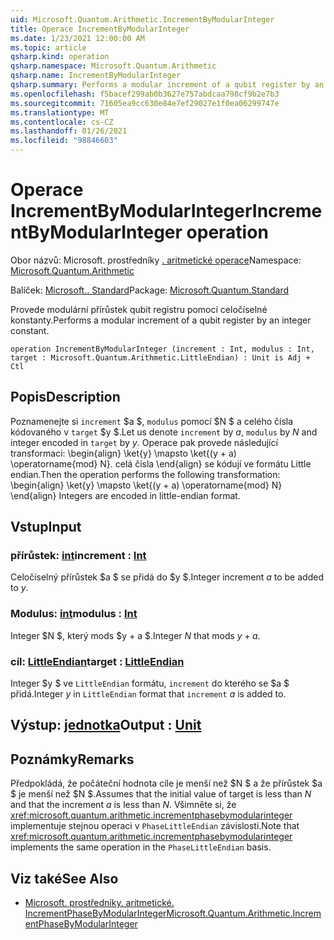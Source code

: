 ```yaml
---
uid: Microsoft.Quantum.Arithmetic.IncrementByModularInteger
title: Operace IncrementByModularInteger
ms.date: 1/23/2021 12:00:00 AM
ms.topic: article
qsharp.kind: operation
qsharp.namespace: Microsoft.Quantum.Arithmetic
qsharp.name: IncrementByModularInteger
qsharp.summary: Performs a modular increment of a qubit register by an integer constant.
ms.openlocfilehash: f5bacef299ab0b3627e757abdcaa798cf9b2e7b3
ms.sourcegitcommit: 71605ea9cc630e84e7ef29027e1f0ea06299747e
ms.translationtype: MT
ms.contentlocale: cs-CZ
ms.lasthandoff: 01/26/2021
ms.locfileid: "98846603"
---
```

# <a name="incrementbymodularinteger-operation"></a><span data-ttu-id="edb86-102">Operace IncrementByModularInteger</span><span class="sxs-lookup"><span data-stu-id="edb86-102">IncrementByModularInteger operation</span></span>

<span data-ttu-id="edb86-103">Obor názvů: Microsoft. prostředníky [. aritmetické operace](xref:Microsoft.Quantum.Arithmetic)</span><span class="sxs-lookup"><span data-stu-id="edb86-103">Namespace: [Microsoft.Quantum.Arithmetic](xref:Microsoft.Quantum.Arithmetic)</span></span>

<span data-ttu-id="edb86-104">Balíček: [Microsoft.. Standard](https://nuget.org/packages/Microsoft.Quantum.Standard)</span><span class="sxs-lookup"><span data-stu-id="edb86-104">Package: [Microsoft.Quantum.Standard](https://nuget.org/packages/Microsoft.Quantum.Standard)</span></span>


<span data-ttu-id="edb86-105">Provede modulární přírůstek qubit registru pomocí celočíselné konstanty.</span><span class="sxs-lookup"><span data-stu-id="edb86-105">Performs a modular increment of a qubit register by an integer constant.</span></span>

```qsharp
operation IncrementByModularInteger (increment : Int, modulus : Int, target : Microsoft.Quantum.Arithmetic.LittleEndian) : Unit is Adj + Ctl
```


## <a name="description"></a><span data-ttu-id="edb86-106">Popis</span><span class="sxs-lookup"><span data-stu-id="edb86-106">Description</span></span>

<span data-ttu-id="edb86-107">Poznamenejte si `increment` $a $, `modulus` pomocí $N $ a celého čísla kódovaného v `target` $y $.</span><span class="sxs-lookup"><span data-stu-id="edb86-107">Let us denote `increment` by $a$, `modulus` by $N$ and integer encoded in `target` by $y$.</span></span>
<span data-ttu-id="edb86-108">Operace pak provede následující transformaci: \begin{align} \ket{y} \mapsto \ket{(y + a) \operatorname{mod} N}. celá čísla \end{align} se kódují ve formátu Little endian.</span><span class="sxs-lookup"><span data-stu-id="edb86-108">Then the operation performs the following transformation: \begin{align} \ket{y} \mapsto \ket{(y + a) \operatorname{mod} N} \end{align} Integers are encoded in little-endian format.</span></span>

## <a name="input"></a><span data-ttu-id="edb86-109">Vstup</span><span class="sxs-lookup"><span data-stu-id="edb86-109">Input</span></span>

### <a name="increment--int"></a><span data-ttu-id="edb86-110">přírůstek: [int](xref:microsoft.quantum.lang-ref.int)</span><span class="sxs-lookup"><span data-stu-id="edb86-110">increment : [Int](xref:microsoft.quantum.lang-ref.int)</span></span>

<span data-ttu-id="edb86-111">Celočíselný přírůstek $a $ se přidá do $y $.</span><span class="sxs-lookup"><span data-stu-id="edb86-111">Integer increment $a$ to be added to $y$.</span></span>


### <a name="modulus--int"></a><span data-ttu-id="edb86-112">Modulus: [int](xref:microsoft.quantum.lang-ref.int)</span><span class="sxs-lookup"><span data-stu-id="edb86-112">modulus : [Int](xref:microsoft.quantum.lang-ref.int)</span></span>

<span data-ttu-id="edb86-113">Integer $N $, který mods $y + a $.</span><span class="sxs-lookup"><span data-stu-id="edb86-113">Integer $N$ that mods $y + a$.</span></span>


### <a name="target--littleendian"></a><span data-ttu-id="edb86-114">cíl: [LittleEndian](xref:Microsoft.Quantum.Arithmetic.LittleEndian)</span><span class="sxs-lookup"><span data-stu-id="edb86-114">target : [LittleEndian](xref:Microsoft.Quantum.Arithmetic.LittleEndian)</span></span>

<span data-ttu-id="edb86-115">Integer $y $ ve `LittleEndian` formátu, `increment` do kterého se $a $ přidá.</span><span class="sxs-lookup"><span data-stu-id="edb86-115">Integer $y$ in `LittleEndian` format that `increment` $a$ is added to.</span></span>



## <a name="output--unit"></a><span data-ttu-id="edb86-116">Výstup: [jednotka](xref:microsoft.quantum.lang-ref.unit)</span><span class="sxs-lookup"><span data-stu-id="edb86-116">Output : [Unit](xref:microsoft.quantum.lang-ref.unit)</span></span>



## <a name="remarks"></a><span data-ttu-id="edb86-117">Poznámky</span><span class="sxs-lookup"><span data-stu-id="edb86-117">Remarks</span></span>

<span data-ttu-id="edb86-118">Předpokládá, že počáteční hodnota cíle je menší než $N $ a že přírůstek $a $ je menší než $N $.</span><span class="sxs-lookup"><span data-stu-id="edb86-118">Assumes that the initial value of target is less than $N$ and that the increment $a$ is less than $N$.</span></span>
<span data-ttu-id="edb86-119">Všimněte si, že <xref:microsoft.quantum.arithmetic.incrementphasebymodularinteger> implementuje stejnou operaci v `PhaseLittleEndian` závislosti.</span><span class="sxs-lookup"><span data-stu-id="edb86-119">Note that <xref:microsoft.quantum.arithmetic.incrementphasebymodularinteger> implements the same operation in the `PhaseLittleEndian` basis.</span></span>

## <a name="see-also"></a><span data-ttu-id="edb86-120">Viz také</span><span class="sxs-lookup"><span data-stu-id="edb86-120">See Also</span></span>

- [<span data-ttu-id="edb86-121">Microsoft. prostředníky. aritmetické. IncrementPhaseByModularInteger</span><span class="sxs-lookup"><span data-stu-id="edb86-121">Microsoft.Quantum.Arithmetic.IncrementPhaseByModularInteger</span></span>](xref:Microsoft.Quantum.Arithmetic.IncrementPhaseByModularInteger)